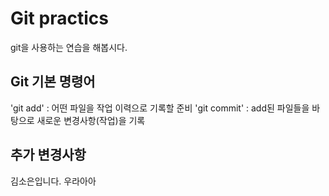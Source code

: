 # Git practics

git을 사용하는 연습을 해봅시다.

## Git 기본 명령어

'git add' : 어떤 파일을 작업 이력으로 기록할 준비
'git commit' : add된 파일들을 바탕으로 새로운 변경사항(작업)을 기록

## 추가 변경사항

김소은입니다. 우라아아
